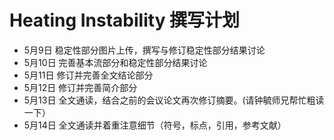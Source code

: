 # Heating Instability 撰写计划

- 5月9日 稳定性部分图片上传，撰写与修订稳定性部分结果讨论
- 5月10日 完善基本流部分和稳定性部分结果讨论
- 5月11日 修订并完善全文结论部分
- 5月12日 修订并完善简介部分
- 5月13日 全文通读，结合之前的会议论文再次修订摘要。(请钟毓师兄帮忙粗读一下）
- 5月14日 全文通读并着重注意细节（符号，标点，引用，参考文献）
